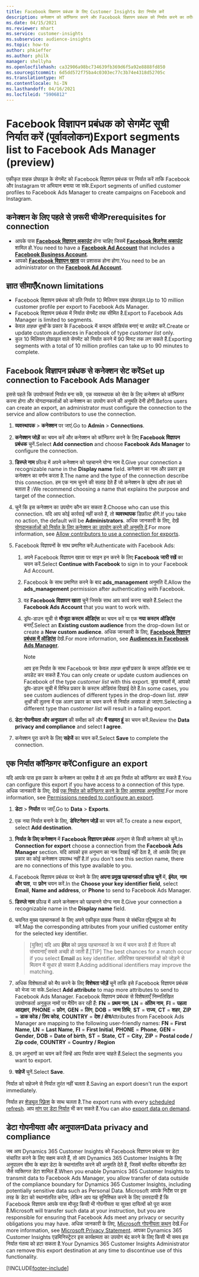 ```yaml
---
title: Facebook विज्ञापन प्रबंधक के लिए Customer Insights डेटा निर्यात करें
description: कनेक्शन को कॉन्फ़िगर करने और Facebook विज्ञापन प्रबंधक को निर्यात करने का तरीका जानें.
ms.date: 04/15/2021
ms.reviewer: mhart
ms.service: customer-insights
ms.subservice: audience-insights
ms.topic: how-to
author: phkieffer
ms.author: philk
manager: shellyha
ms.openlocfilehash: ca32906a98bc734639fb369d6f5a92e8888fd850
ms.sourcegitcommit: 6d5dd572f75ba4c0303ec77c3b74e4318d52705c
ms.translationtype: HT
ms.contentlocale: hi-IN
ms.lasthandoff: 04/16/2021
ms.locfileid: "5906812"
---
```

# <a name="export-segments-list-to-facebook-ads-manager-preview"></a><span data-ttu-id="1eb1e-103">Facebook विज्ञापन प्रबंधक को सेगमेंट सूची निर्यात करें (पूर्वावलोकन)</span><span class="sxs-lookup"><span data-stu-id="1eb1e-103">Export segments list to Facebook Ads Manager (preview)</span></span>

<span data-ttu-id="1eb1e-104">एकीकृत ग्राहक प्रोफाइल के सेगमेंट को Facebook विज्ञापन प्रबंधक पर निर्यात करें ताकि Facebook और Instagram पर अभियान बनाया जा सके.</span><span class="sxs-lookup"><span data-stu-id="1eb1e-104">Export segments of unified customer profiles to Facebook Ads Manager to create campaigns on Facebook and Instagram.</span></span>

## <a name="prerequisites-for-connection"></a><span data-ttu-id="1eb1e-105">कनेक्शन के लिए पहले से ज़रूरी चीजें</span><span class="sxs-lookup"><span data-stu-id="1eb1e-105">Prerequisites for connection</span></span>

- <span data-ttu-id="1eb1e-106">आपके पास [**Facebook विज्ञापन अकाउंट**](https://www.facebook.com/business/learn/lessons/step-by-step-ads-manager-account) होना चाहिए जिसमें [**Facebook बिज़नेस अकाउंट**](https://business.facebook.com/) शामिल हो.</span><span class="sxs-lookup"><span data-stu-id="1eb1e-106">You need to have a [**Facebook Ad Account**](https://www.facebook.com/business/learn/lessons/step-by-step-ads-manager-account) that includes a [**Facebook Business Account**](https://business.facebook.com/).</span></span>
- <span data-ttu-id="1eb1e-107">आपको [**Facebook विज्ञापन खाता**](https://www.facebook.com/business/learn/lessons/step-by-step-ads-manager-account) पर प्रशासक होना होगा.</span><span class="sxs-lookup"><span data-stu-id="1eb1e-107">You need to be an administrator on the [**Facebook Ad Account**](https://www.facebook.com/business/learn/lessons/step-by-step-ads-manager-account).</span></span>

## <a name="known-limitations"></a><span data-ttu-id="1eb1e-108">ज्ञात सीमाएँ</span><span class="sxs-lookup"><span data-stu-id="1eb1e-108">Known limitations</span></span>

- <span data-ttu-id="1eb1e-109">Facebook विज्ञापन प्रबंधक को प्रति निर्यात 10 मिलियन ग्राहक प्रोफ़ाइल.</span><span class="sxs-lookup"><span data-stu-id="1eb1e-109">Up to 10 million customer profile per export to Facebook Ads Manager.</span></span>
- <span data-ttu-id="1eb1e-110">Facebook विज्ञापन प्रबंधक में निर्यात सेगमेंट तक सीमित है.</span><span class="sxs-lookup"><span data-stu-id="1eb1e-110">Export to Facebook Ads Manager is limited to segments.</span></span>
- <span data-ttu-id="1eb1e-111">केवल *ग्राहक सूची* के प्रकार के Facebook में कस्टम ऑडियंस बनाएं या अपडेट करें.</span><span class="sxs-lookup"><span data-stu-id="1eb1e-111">Create or update custom audiences in Facebook of type *customer list* only.</span></span>
- <span data-ttu-id="1eb1e-112">कुल 10 मिलियन प्रोफ़ाइल वाले सेगमेंट को निर्यात करने में 90 मिनट तक लग सकते हैं.</span><span class="sxs-lookup"><span data-stu-id="1eb1e-112">Exporting segments with a total of 10 million profiles can take up to 90 minutes to complete.</span></span>

## <a name="set-up-connection-to-facebook-ads-manager"></a><span data-ttu-id="1eb1e-113">Facebook विज्ञापन प्रबंधक से कनेक्शन सेट करें</span><span class="sxs-lookup"><span data-stu-id="1eb1e-113">Set up connection to Facebook Ads Manager</span></span>

<span data-ttu-id="1eb1e-114">इससे पहले कि उपयोगकर्ता निर्यात बना सकें, एक व्यवस्थापक को सेवा के लिए कनेक्शन को कॉन्फ़िगर करना होगा और योगदानकर्ताओं को कनेक्शन का उपयोग करने की अनुमति देनी होगी.</span><span class="sxs-lookup"><span data-stu-id="1eb1e-114">Before users can create an export, an administrator must configure the connection to the service and allow contributors to use the connection.</span></span>

1. <span data-ttu-id="1eb1e-115">**व्यवस्थापक** > **कनेक्शन** पर जाएं.</span><span class="sxs-lookup"><span data-stu-id="1eb1e-115">Go to **Admin** > **Connections**.</span></span>

1. <span data-ttu-id="1eb1e-116">**कनेक्शन जोड़ें** का चयन करें और कनेक्शन को कॉन्फ़िगर करने के लिए **Facebook विज्ञापन प्रबंधक** चुनें.</span><span class="sxs-lookup"><span data-stu-id="1eb1e-116">Select **Add connection** and choose **Facebook Ads Manager** to configure the connection.</span></span>

1. <span data-ttu-id="1eb1e-117">**डिस्प्ले नाम** फ़ील्ड में अपने कनेक्शन को पहचानने योग्य नाम दें.</span><span class="sxs-lookup"><span data-stu-id="1eb1e-117">Give your connection a recognizable name in the **Display name** field.</span></span> <span data-ttu-id="1eb1e-118">कनेक्शन का नाम और प्रकार इस कनेक्शन का वर्णन करता है.</span><span class="sxs-lookup"><span data-stu-id="1eb1e-118">The name and the type of the connection describe this connection.</span></span> <span data-ttu-id="1eb1e-119">हम एक नाम चुनने की सलाह देते हैं जो कनेक्शन के उद्देश्य और लक्ष्य को बताता है।</span><span class="sxs-lookup"><span data-stu-id="1eb1e-119">We recommend choosing a name that explains the purpose and target of the connection.</span></span>

1. <span data-ttu-id="1eb1e-120">चुनें कि इस कनेक्शन का उपयोग कौन कर सकता है.</span><span class="sxs-lookup"><span data-stu-id="1eb1e-120">Choose who can use this connection.</span></span> <span data-ttu-id="1eb1e-121">यदि आप कोई कार्रवाई नहीं करते हैं, तो **व्यवस्थापक** डिफ़ॉल्ट होंगे.</span><span class="sxs-lookup"><span data-stu-id="1eb1e-121">If you take no action, the default will be **Administrators**.</span></span> <span data-ttu-id="1eb1e-122">अधिक जानकारी के लिए, देखें [योगदानकर्ताओं को निर्यात के लिए कनेक्शन का उपयोग करने की अनुमति दें](connections.md#allow-contributors-to-use-a-connection-for-exports).</span><span class="sxs-lookup"><span data-stu-id="1eb1e-122">For more information, see [Allow contributors to use a connection for exports](connections.md#allow-contributors-to-use-a-connection-for-exports).</span></span>

1. <span data-ttu-id="1eb1e-123">Facebook विज्ञापनों के साथ प्रमाणित करें:</span><span class="sxs-lookup"><span data-stu-id="1eb1e-123">Authenticate with Facebook Ads:</span></span> 

   1. <span data-ttu-id="1eb1e-124">अपने Facebook विज्ञापन खाता पर साइन इन करने के लिए **Facebook जारी रखें** का चयन करें.</span><span class="sxs-lookup"><span data-stu-id="1eb1e-124">Select **Continue with Facebook** to sign in to your Facebook Ad Account.</span></span>

   1. <span data-ttu-id="1eb1e-125">Facebook के साथ प्रमाणित करने के बाद **ads_management** अनुमति दें.</span><span class="sxs-lookup"><span data-stu-id="1eb1e-125">Allow the **ads_management** permission after authenticating with Facebook.</span></span>

   1. <span data-ttu-id="1eb1e-126">वह **Facebook विज्ञापन खाता** चुनें जिसके साथ आप कार्य करना चाहते हैं.</span><span class="sxs-lookup"><span data-stu-id="1eb1e-126">Select the **Facebook Ads Account** that you want to work with.</span></span>

   1. <span data-ttu-id="1eb1e-127">ड्रॉप-डाउन सूची से **मौजूदा कस्टम ऑडिएंस** का चयन करें या एक **नया कस्टम ऑडिएंस** बनाएँ.</span><span class="sxs-lookup"><span data-stu-id="1eb1e-127">Select an **Existing custom audience** from the drop-down list or create a **New custom audience**.</span></span> <span data-ttu-id="1eb1e-128">अधिक जानकारी के लिए, [**Facebook विज्ञापन प्रबंधक में ऑडिएंस**](https://www.facebook.com/business/help/744354708981227?id=2469097953376494) देखें.</span><span class="sxs-lookup"><span data-stu-id="1eb1e-128">For more information, see [**Audiences in Facebook Ads Manager**](https://www.facebook.com/business/help/744354708981227?id=2469097953376494).</span></span>
      > [!NOTE]
      > <span data-ttu-id="1eb1e-129">आप इस निर्यात के साथ Facebook पर केवल *ग्राहक सूची* प्रकार के कस्टम ऑडियंस बना या अपडेट कर सकते हैं.</span><span class="sxs-lookup"><span data-stu-id="1eb1e-129">You can only create or update custom audiences on Facebook of the type *customer list* with this export.</span></span> <span data-ttu-id="1eb1e-130">कुछ मामलों में, आपको ड्रॉप-डाउन सूची में विभिन्न प्रकार के कस्टम ऑडियंस दिखाई देते हैं.</span><span class="sxs-lookup"><span data-stu-id="1eb1e-130">In some cases, you see custom audiences of different types in the drop-down list.</span></span> <span data-ttu-id="1eb1e-131">*ग्राहक सूची* की तुलना में एक अलग प्रकार का चयन करने से निर्यात असफल हो जाएगा.</span><span class="sxs-lookup"><span data-stu-id="1eb1e-131">Selecting a different type than *customer list* will result in a failing export.</span></span> 

1. <span data-ttu-id="1eb1e-132">**डेटा गोपनीयता और अनुपालन** की समीक्षा करें और **मैं सहमत हूं** का चयन करें.</span><span class="sxs-lookup"><span data-stu-id="1eb1e-132">Review the **Data privacy and compliance** and select **I agree**.</span></span>

1. <span data-ttu-id="1eb1e-133">कनेक्शन पूरा करने के लिए **सहेजें** का चयन करें.</span><span class="sxs-lookup"><span data-stu-id="1eb1e-133">Select **Save** to complete the connection.</span></span>

## <a name="configure-an-export"></a><span data-ttu-id="1eb1e-134">एक निर्यात कॉन्फ़िगर करें</span><span class="sxs-lookup"><span data-stu-id="1eb1e-134">Configure an export</span></span>

<span data-ttu-id="1eb1e-135">यदि आपके पास इस प्रकार के कनेक्शन का एक्सेस है तो आप इस निर्यात को कॉन्फ़िगर कर सकते हैं.</span><span class="sxs-lookup"><span data-stu-id="1eb1e-135">You can configure this export if you have access to a connection of this type.</span></span> <span data-ttu-id="1eb1e-136">अधिक जानकारी के लिए, देखें [एक निर्यात को कॉन्फ़िगर करने के लिए आवश्यक अनुमतियां](export-destinations.md#set-up-a-new-export).</span><span class="sxs-lookup"><span data-stu-id="1eb1e-136">For more information, see [Permissions needed to configure an export](export-destinations.md#set-up-a-new-export).</span></span>

1. <span data-ttu-id="1eb1e-137">**डेटा** > **निर्यात** पर जाएँ.</span><span class="sxs-lookup"><span data-stu-id="1eb1e-137">Go to **Data** > **Exports**.</span></span>

1. <span data-ttu-id="1eb1e-138">एक नया निर्यात बनाने के लिए, **डेस्टिनेशन जोड़ें** का चयन करें.</span><span class="sxs-lookup"><span data-stu-id="1eb1e-138">To create a new export, select **Add destination**.</span></span> 

1. <span data-ttu-id="1eb1e-139">**निर्यात के लिए कनेक्शन** में **Facebook विज्ञापन प्रबंधक** अनुभाग से किसी कनेक्शन को चुनें.</span><span class="sxs-lookup"><span data-stu-id="1eb1e-139">In **Connection for export** choose a connection from the **Facebook Ads Manager** section.</span></span> <span data-ttu-id="1eb1e-140">यदि आपको इस अनुभाग का नाम दिखाई नहीं देता है, तो आपके लिए इस प्रकार का कोई कनेक्शन उपलब्ध नहीं है.</span><span class="sxs-lookup"><span data-stu-id="1eb1e-140">If you don't see this section name, there are no connections of this type available to you.</span></span>

1. <span data-ttu-id="1eb1e-141">Facebook विज्ञापन प्रबंधक पर भेजने के लिए **अपना प्रमुख पहचानकर्ता फ़ील्ड चुनें** में, **ईमेल**, **नाम और पता**, या **फ़ोन** चयन करें.</span><span class="sxs-lookup"><span data-stu-id="1eb1e-141">In the **Choose your key identifier field**, select **Email**, **Name and address**, or **Phone** to send to Facebook Ads Manager.</span></span> 

1. <span data-ttu-id="1eb1e-142">**डिस्प्ले नाम** फ़ील्ड में अपने कनेक्शन को पहचानने योग्य नाम दें.</span><span class="sxs-lookup"><span data-stu-id="1eb1e-142">Give your connection a recognizable name in the **Display name** field.</span></span>

1. <span data-ttu-id="1eb1e-143">चयनित मुख्य पहचानकर्ता के लिए अपने एकीकृत ग्राहक निकाय से संबंधित एट्रिब्यूट्स को मैप करें.</span><span class="sxs-lookup"><span data-stu-id="1eb1e-143">Map the corresponding attributes from your unified customer entity for the selected key identifier.</span></span>
   > <span data-ttu-id="1eb1e-144">[युक्ति] यदि आप **ईमेल** को प्रमुख पहचानकर्ता के रूप में चयन करते हैं तो मिलान की संभावनाएँ सबसे अच्छी हो जाती हैं.</span><span class="sxs-lookup"><span data-stu-id="1eb1e-144">[TIP] The best chances for a match occur if you select **Email** as key identifier.</span></span> <span data-ttu-id="1eb1e-145">अतिरिक्त पहचानकर्ताओं को जोड़ने से मिलान में सुधार हो सकता है.</span><span class="sxs-lookup"><span data-stu-id="1eb1e-145">Adding additional identifiers may improve the matching.</span></span>

1. <span data-ttu-id="1eb1e-146">अधिक विशेषताओं को मैप करने के लिए **विशेषता जोड़ें** चुनें ताकि इसे Facebook विज्ञापन प्रबंधक को भेजा जा सके.</span><span class="sxs-lookup"><span data-stu-id="1eb1e-146">Select **Add attribute** to map more attributes to send to Facebook Ads Manager.</span></span> <span data-ttu-id="1eb1e-147">Facebook विज्ञापन प्रबंधक से विशेषताएँ निम्नलिखित उपयोगकर्ता अनुकूल नामों पर मैपिंग कर रही हैं: **FN** = **प्रथम नाम**, **LN** = **अंतिम नाम**, **FI** = **पहला आद्यक्षर**, **PHONE** = **फ़ोन**, **GEN** = **लिंग**, **DOB** = **जन्म तिथि**, **ST** = **राज्य**, **CT** = **शहर**, **ZIP** = **डाक कोड / ज़िप कोड**, **COUNTRY** = **देश / क्षेत्र**</span><span class="sxs-lookup"><span data-stu-id="1eb1e-147">Attributes from Facebook Ads Manager are mapping to the following user-friendly names: **FN** = **First Name**, **LN** = **Last Name**, **FI** = **First Initial**, **PHONE** = **Phone**, **GEN** = **Gender**, **DOB** = **Date of birth**, **ST** = **State**, **CT** = **City**, **ZIP** = **Postal code / Zip code**, **COUNTRY** = **Country / Region**</span></span>

1. <span data-ttu-id="1eb1e-148">उन अनुभागों का चयन करें जिन्हें आप निर्यात करना चाहते हैं.</span><span class="sxs-lookup"><span data-stu-id="1eb1e-148">Select the segments you want to export.</span></span>

1. <span data-ttu-id="1eb1e-149">**सहेजें** चुनें.</span><span class="sxs-lookup"><span data-stu-id="1eb1e-149">Select **Save**.</span></span>

<span data-ttu-id="1eb1e-150">निर्यात को सहेजने से निर्यात तुरंत नहीं चलता है.</span><span class="sxs-lookup"><span data-stu-id="1eb1e-150">Saving an export doesn't run the export immediately.</span></span>

<span data-ttu-id="1eb1e-151">निर्यात हर [शेड्यूल रिफ़्रेश](system.md#schedule-tab) के साथ चलता है.</span><span class="sxs-lookup"><span data-stu-id="1eb1e-151">The export runs with every [scheduled refresh](system.md#schedule-tab).</span></span> <span data-ttu-id="1eb1e-152">आप [मांग पर डेटा निर्यात](export-destinations.md#run-exports-on-demand) भी कर सकते हैं.</span><span class="sxs-lookup"><span data-stu-id="1eb1e-152">You can also [export data on demand](export-destinations.md#run-exports-on-demand).</span></span> 

## <a name="data-privacy-and-compliance"></a><span data-ttu-id="1eb1e-153">डेटा गोपनीयता और अनुपालन</span><span class="sxs-lookup"><span data-stu-id="1eb1e-153">Data privacy and compliance</span></span>

<span data-ttu-id="1eb1e-154">जब आप Dynamics 365 Customer Insights को Facebook विज्ञापन प्रबंधक पर डेटा संचारित करने के लिए सक्षम करते हैं, तो आप Dynamics 365 Customer Insights के लिए अनुपालन सीमा के बाहर डेटा के स्थानांतरित करने की अनुमति देते हैं, जिसमें संभावित संवेदनशील डेटा जैसे व्यक्तिगत डेटा शामिल हैं.</span><span class="sxs-lookup"><span data-stu-id="1eb1e-154">When you enable Dynamics 365 Customer Insights to transmit data to Facebook Ads Manager, you allow transfer of data outside of the compliance boundary for Dynamics 365 Customer Insights, including potentially sensitive data such as Personal Data.</span></span> <span data-ttu-id="1eb1e-155">Microsoft आपके निर्देश पर इस तरह के डेटा को स्थानांतरित करेगा, लेकिन आप यह सुनिश्चित करने के लिए उत्तरदायी हैं कि Facebook विज्ञापन आपके पास मौजूद किसी भी गोपनीयता या सुरक्षा दायित्वों को पूरा करता है.</span><span class="sxs-lookup"><span data-stu-id="1eb1e-155">Microsoft will transfer such data at your instruction, but you are responsible for ensuring that Facebook Ads meet any privacy or security obligations you may have.</span></span> <span data-ttu-id="1eb1e-156">अधिक जानकारी के लिए, [Microsoft गोपनीयता कथन](https://go.microsoft.com/fwlink/?linkid=396732) देखें.</span><span class="sxs-lookup"><span data-stu-id="1eb1e-156">For more information, see [Microsoft Privacy Statement](https://go.microsoft.com/fwlink/?linkid=396732).</span></span>
<span data-ttu-id="1eb1e-157">आपका Dynamics 365 Customer Insights एडमिनिस्ट्रेटर इस कार्यक्षमता का उपयोग बंद करने के लिए किसी भी समय इस निर्यात गंतव्य को हटा सकता है.</span><span class="sxs-lookup"><span data-stu-id="1eb1e-157">Your Dynamics 365 Customer Insights Administrator can remove this export destination at any time to discontinue use of this functionality.</span></span>


[!INCLUDE[footer-include](../includes/footer-banner.md)]
